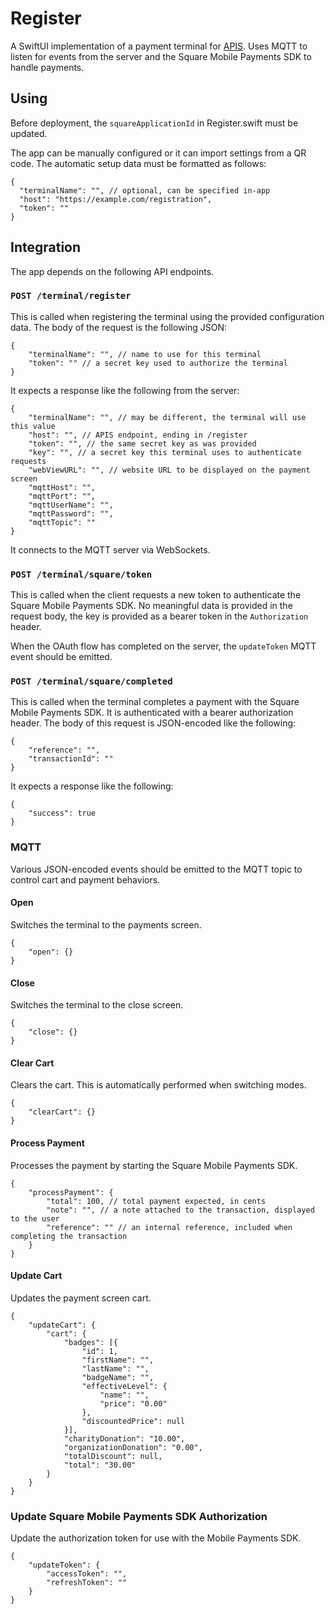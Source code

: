 # Register

A SwiftUI implementation of a payment terminal for [APIS]. Uses MQTT to listen
for events from the server and the Square Mobile Payments SDK to handle
payments.

[APIS]: https://github.com/furthemore/APIS

## Using

Before deployment, the `squareApplicationId` in Register.swift must be updated.

The app can be manually configured or it can import settings from a QR code. The
automatic setup data must be formatted as follows:

```jsonc
{
  "terminalName": "", // optional, can be specified in-app
  "host": "https://example.com/registration",
  "token": ""
}
```

## Integration

The app depends on the following API endpoints.

### `POST /terminal/register`

This is called when registering the terminal using the provided configuration
data. The body of the request is the following JSON:

```jsonc
{
    "terminalName": "", // name to use for this terminal
    "token": "" // a secret key used to authorize the terminal
}
```

It expects a response like the following from the server:

```jsonc
{
    "terminalName": "", // may be different, the terminal will use this value
    "host": "", // APIS endpoint, ending in /register
    "token": "", // the same secret key as was provided
    "key": "", // a secret key this terminal uses to authenticate requests
    "webViewURL": "", // website URL to be displayed on the payment screen
    "mqttHost": "",
    "mqttPort": "",
    "mqttUserName": "",
    "mqttPassword": "",
    "mqttTopic": ""
}
```

It connects to the MQTT server via WebSockets.

### `POST /terminal/square/token`

This is called when the client requests a new token to authenticate the Square
Mobile Payments SDK. No meaningful data is provided in the request body, the key
is provided as a bearer token in the `Authorization` header.

When the OAuth flow has completed on the server, the `updateToken` MQTT event
should be emitted.

### `POST /terminal/square/completed`

This is called when the terminal completes a payment with the Square Mobile
Payments SDK. It is authenticated with a bearer authorization header. The body of
this request is JSON-encoded like the following:

```jsonc
{
    "reference": "",
    "transactionId": ""
}
```

It expects a response like the following:

```jsonc
{
    "success": true
}
```

### MQTT

Various JSON-encoded events should be emitted to the MQTT topic to control cart
and payment behaviors.

#### Open

Switches the terminal to the payments screen.

```jsonc
{
    "open": {}
}
```

#### Close

Switches the terminal to the close screen.

```jsonc
{
    "close": {}
}
```

#### Clear Cart

Clears the cart. This is automatically performed when switching modes.

```jsonc
{
    "clearCart": {}
}
```

#### Process Payment

Processes the payment by starting the Square Mobile Payments SDK.

```jsonc
{
    "processPayment": {
        "total": 100, // total payment expected, in cents
        "note": "", // a note attached to the transaction, displayed to the user
        "reference": "" // an internal reference, included when completing the transaction
    }
}
```

#### Update Cart

Updates the payment screen cart.

```jsonc
{
    "updateCart": {
        "cart": {
            "badges": [{
                "id": 1,
                "firstName": "",
                "lastName": "",
                "badgeName": "",
                "effectiveLevel": {
                    "name": "",
                    "price": "0.00"
                },
                "discountedPrice": null
            }],
            "charityDonation": "10.00",
            "organizationDonation": "0.00",
            "totalDiscount": null,
            "total": "30.00"
        }
    }
}
```

### Update Square Mobile Payments SDK Authorization

Update the authorization token for use with the Mobile Payments SDK.

```jsonc
{
    "updateToken": {
        "accessToken": "",
        "refreshToken": ""
    }
}
```
